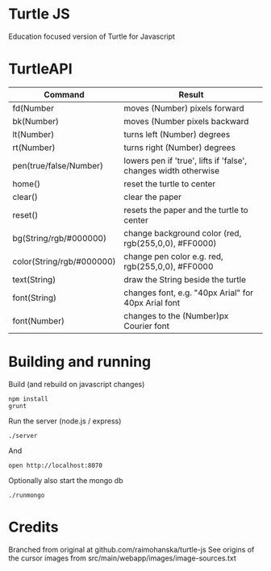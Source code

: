 # Turtle JS

Education focused version of Turtle for Javascript

# TurtleAPI

Command                     | Result
----------------------------|-------------------------------------------
fd(Number                   | moves (Number) pixels forward
bk(Number)                  | moves (Number pixels backward
lt(Number)                  | turns left (Number) degrees
rt(Number)                  | turns right (Number) degrees
pen(true/false/Number)      | lowers pen if 'true', lifts if 'false', changes width otherwise
home()                      | reset the turtle to center
clear()                     | clear the paper
reset()                     | resets the paper and the turtle to center
bg(String/rgb/#000000)      | change background color (red, rgb(255,0,0), #FF0000)
color(String/rgb/#000000)   | change pen color e.g. red, rgb(255,0,0), #FF0000
text(String)                | draw the String beside the turtle
font(String)                | changes font, e.g. "40px Arial" for 40px Arial font
font(Number)                | changes to the (Number)px Courier font

# Building and running

Build (and rebuild on javascript changes)

    npm install
    grunt

Run the server (node.js / express)

    ./server

And

    open http://localhost:8070

Optionally also start the mongo db

    ./runmongo

# Credits

Branched from original at github.com/raimohanska/turtle-js
See origins of the cursor images from src/main/webapp/images/image-sources.txt
